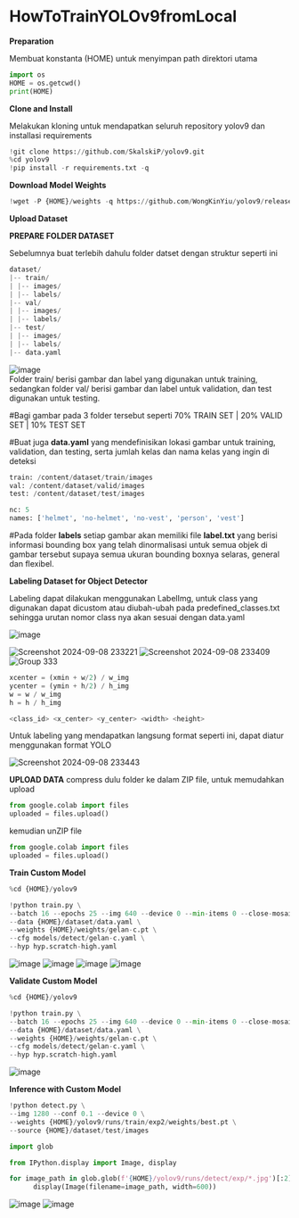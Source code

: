 # HowToTrainYOLOv9fromLocal

**Preparation**

Membuat konstanta (HOME) untuk menyimpan path direktori utama
```python
import os
HOME = os.getcwd()
print(HOME)
```

**Clone and Install**

Melakukan kloning untuk mendapatkan seluruh repository yolov9 dan installasi requirements 
```python
!git clone https://github.com/SkalskiP/yolov9.git
%cd yolov9
!pip install -r requirements.txt -q
```

**Download Model Weights**
```python
!wget -P {HOME}/weights -q https://github.com/WongKinYiu/yolov9/releases/download/v0.1/gelan-c.pt
```

**Upload Dataset**

**PREPARE FOLDER DATASET**

Sebelumnya buat terlebih dahulu folder datset dengan struktur seperti ini <br>
```python
dataset/
|-- train/
| |-- images/
| |-- labels/
|-- val/
| |-- images/
| |-- labels/
|-- test/
| |-- images/
| |-- labels/
|-- data.yaml
```


![image](https://github.com/user-attachments/assets/c23f8314-632f-4792-8352-2e0dbdc17e93) <br>
Folder train/ berisi gambar dan label yang digunakan untuk training, sedangkan folder val/ berisi gambar dan label untuk validation, dan test digunakan untuk testing. 

#Bagi gambar pada 3 folder tersebut seperti 70% TRAIN SET | 20% VALID SET | 10% TEST SET

#Buat juga **data.yaml** yang mendefinisikan lokasi gambar untuk training, validation, dan testing, serta jumlah kelas dan nama kelas yang ingin di deteksi

```python
train: /content/dataset/train/images
val: /content/dataset/valid/images
test: /content/dataset/test/images

nc: 5
names: ['helmet', 'no-helmet', 'no-vest', 'person', 'vest']
```

#Pada folder **labels** setiap gambar akan memiliki file **label.txt** yang berisi informasi bounding box yang telah dinormalisasi untuk semua objek di gambar tersebut supaya semua ukuran bounding boxnya selaras, general dan flexibel.

**Labeling Dataset for Object Detector**

Labeling dapat dilakukan menggunakan LabelImg, untuk class yang digunakan dapat dicustom atau diubah-ubah pada predefined_classes.txt sehingga urutan nomor class nya akan sesuai dengan data.yaml

![image](https://github.com/user-attachments/assets/0136cd2e-a10e-4713-be43-1d9665b14c4f)


![Screenshot 2024-09-08 233221](https://github.com/user-attachments/assets/cb8b1163-8ad2-48ee-b095-e936dc054725)
![Screenshot 2024-09-08 233409](https://github.com/user-attachments/assets/73513985-3661-49d5-8c20-720140f8e24c)
![Group 333](https://github.com/user-attachments/assets/bc13c884-6a19-435c-afec-d0fc25fcfe1d)

```python
xcenter = (xmin + w/2) / w_img
ycenter = (ymin + h/2) / h_img
w = w / w_img
h = h / h_img
```
```python
<class_id> <x_center> <y_center> <width> <height>
```
Untuk labeling yang mendapatkan langsung format seperti ini, dapat diatur menggunakan format YOLO

![Screenshot 2024-09-08 233443](https://github.com/user-attachments/assets/010b43b1-2bbb-44e2-a385-9f9862b1946a)

**UPLOAD DATA**
compress dulu folder ke dalam ZIP file, untuk memudahkan upload 
```python
from google.colab import files
uploaded = files.upload()
```
kemudian unZIP file
```python
from google.colab import files
uploaded = files.upload()
```

**Train Custom Model**
```python
%cd {HOME}/yolov9

!python train.py \
--batch 16 --epochs 25 --img 640 --device 0 --min-items 0 --close-mosaic 15 \
--data {HOME}/dataset/data.yaml \
--weights {HOME}/weights/gelan-c.pt \
--cfg models/detect/gelan-c.yaml \
--hyp hyp.scratch-high.yaml
```
![image](https://github.com/user-attachments/assets/7fc7bc78-a3fa-41c7-8620-1bbb6fd4a5e7)
![image](https://github.com/user-attachments/assets/8a29383a-d363-4bde-bd24-7677d99fd8c7)
![image](https://github.com/user-attachments/assets/1af1959b-dbcd-4717-bd5a-1aec49e0e781)
![image](https://github.com/user-attachments/assets/41141e98-913c-49de-9af9-a9b25f16bc76)

**Validate Custom Model**

```python
%cd {HOME}/yolov9

!python train.py \
--batch 16 --epochs 25 --img 640 --device 0 --min-items 0 --close-mosaic 15 \
--data {HOME}/dataset/data.yaml \
--weights {HOME}/weights/gelan-c.pt \
--cfg models/detect/gelan-c.yaml \
--hyp hyp.scratch-high.yaml
```
![image](https://github.com/user-attachments/assets/91a9e47f-e8c1-467d-930d-dfe466730ed1)

**Inference with Custom Model**

```python
!python detect.py \
--img 1280 --conf 0.1 --device 0 \
--weights {HOME}/yolov9/runs/train/exp2/weights/best.pt \
--source {HOME}/dataset/test/images
```
```python
import glob

from IPython.display import Image, display

for image_path in glob.glob(f'{HOME}/yolov9/runs/detect/exp/*.jpg')[:2]:
      display(Image(filename=image_path, width=600))
```
![image](https://github.com/user-attachments/assets/4946fa10-9063-401a-b8e4-52fa64e6fa32)
![image](https://github.com/user-attachments/assets/b94f4063-26e0-481e-9df8-11425c5ada60)
